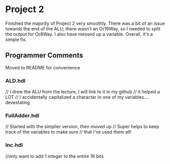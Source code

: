 # Project 2
Finished the majority of Project 2 very smoothly.
There was a bit of an issue towards the end of the ALU; there wasn't an Or16Way, so I needed to split the output for Or8Way.
I also have messed up a variable. Overall, it's a simple fix.
## Programmer Comments
Moved to README for convenience
### ALD.hdl
  // I drew the ALU from the lecture, I will link to it in my github
  // it helped a LOT
  // I accidentally capitalized a character in one of my variables.... devestating
### FullAdder.hdl
  // Started with the simplier version, then moved up
  // Super helps to keep track of the variables to make sure
  // that I've used them all!
### Inc.hdl
  //only want to add 1 integer to the entire 16 bits
